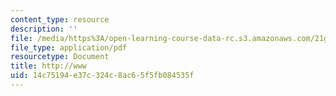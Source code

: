 ```yaml
---
content_type: resource
description: ''
file: /media/https%3A/open-learning-course-data-rc.s3.amazonaws.com/21g-114-chinese-vi-streamlined-spring-2005/14c75194e37c324c8ac65f5fb084535f_MIT21G_114S05_4_14j.pdf
file_type: application/pdf
resourcetype: Document
title: http://www
uid: 14c75194-e37c-324c-8ac6-5f5fb084535f
---
```

